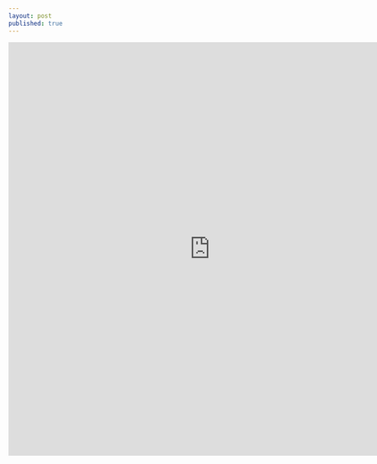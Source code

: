 ```yaml
---
layout: post
published: true
---
```

<embed src="http://files.qdi5.com/11%EF%BC%9A%E5%88%9D%E5%AD%A6%E5%9F%BA%E9%87%91%EF%BC%8C%E5%AD%A6%E4%BC%9A%E6%8C%91%E9%80%89%E4%BA%A4%E6%98%93%E5%B9%B3%E5%8F%B0.pdf" width="800" height="820" 
 type="application/pdf">